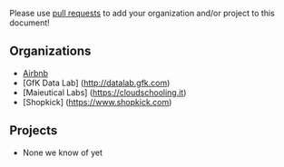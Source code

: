 Please use [pull requests](https://github.com/airbnb/caravel/pull/new/master)
to add your organization and/or project to this document!

Organizations
----------
 - [Airbnb](https://github.com/airbnb)
 - [GfK Data Lab] (http://datalab.gfk.com)
 - [Maieutical Labs] (https://cloudschooling.it)
 - [Shopkick] (https://www.shopkick.com)

Projects
----------
 - None we know of yet
